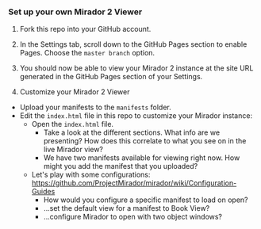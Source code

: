 ### Set up your own Mirador 2 Viewer

1. Fork this repo into your GitHub account.

2. In the Settings tab, scroll down to the GitHub Pages section to enable Pages. Choose the `master branch` option.

3. You should now be able to view your Mirador 2 instance at the site URL generated in the GitHub Pages section of your Settings.

4. Customize your Mirador 2 Viewer

  * Upload your manifests to the `manifests` folder.
  * Edit the `index.html` file in this repo to customize your Mirador instance:
    * Open the `index.html` file.
      * Take a look at the different sections. What info are we presenting? How does this correlate to what you see on in the live Mirador view?
      * We have two manifests available for viewing right now. How might you add the manifest that you uploaded?
    * Let's play with some configurations: https://github.com/ProjectMirador/mirador/wiki/Configuration-Guides
      * How would you configure a specific manifest to load on open?
      * ...set the default view for a manifest to Book View?
      * ...configure Mirador to open with two object windows?
